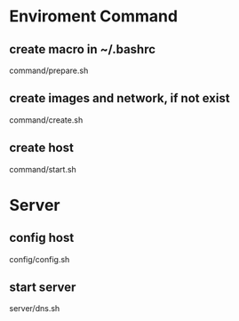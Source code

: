 
# Enviroment Command
## create macro in ~/.bashrc
command/prepare.sh  

## create images and network, if not exist
command/create.sh  

## create host
command/start.sh  

# Server
## config host
config/config.sh

## start server
server/dns.sh
